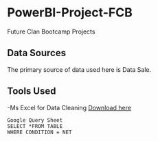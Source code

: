 # PowerBI-Project-FCB
Future Clan Bootcamp Projects

## Data Sources
The primary source of data used here is Data Sale.

## Tools Used
-Ms Excel for Data Cleaning [Download here](https://microsft.com)

```
Google Query Sheet
SELECT *FROM TABLE
WHERE CONDITION = NET
```
